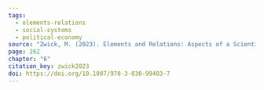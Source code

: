 ```yaml
---
tags:
  - elements-relations
  - social-systems
  - political-economy
source: "Zwick, M. (2023). Elements and Relations: Aspects of a Scientific Metaphysics (Vol. 35). Springer International Publishing."
page: 262
chapter: "6"
citation_key: zwick2023
doi: https://doi.org/10.1007/978-3-030-99403-7
---
```


